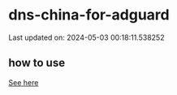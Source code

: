 # dns-china-for-adguard

Last updated on: 2024-05-03 00:18:11.538252

## how to use

[See here](https://github.com/AdguardTeam/AdGuardHome/wiki/Configuration#upstreams-from-file)